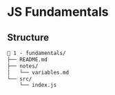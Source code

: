 # JS Fundamentals

## Structure

```md
📁 1 - fundamentals/
├── README.md
├── notes/
│   └── variables.md
└── src/
    └── index.js
```
